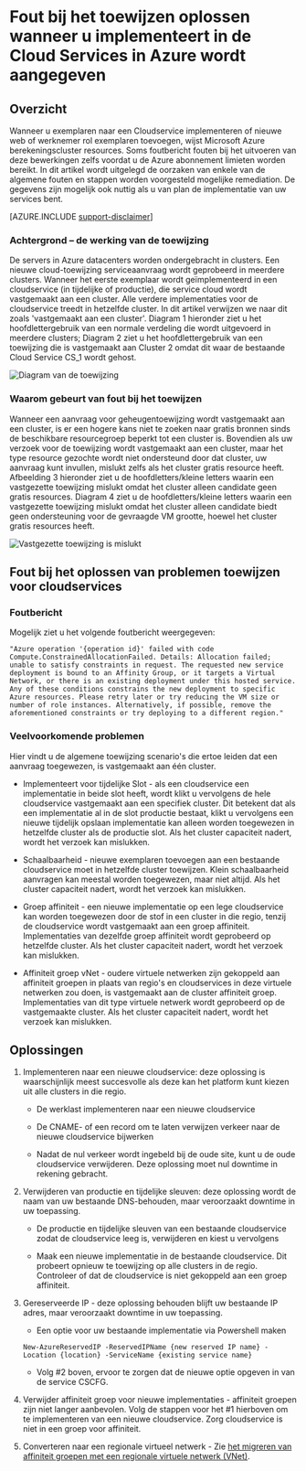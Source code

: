 <properties
    pageTitle="Fout bij het toewijzen van de Cloudservice probleemoplossing | Microsoft Azure"
    description="Fout bij het toewijzen oplossen wanneer u implementeert in de Cloud Services in Azure wordt aangegeven"
    services="azure-service-management, cloud-services"
    documentationCenter=""
    authors="simonxjx"
    manager="felixwu"
    editor=""
    tags="top-support-issue"/>

<tags
    ms.service="cloud-services"
    ms.workload="na"
    ms.tgt_pltfrm="ibiza"
    ms.devlang="na"
    ms.topic="article"
    ms.date="10/12/2016"
    ms.author="v-six"/>



# <a name="troubleshooting-allocation-failure-when-you-deploy-cloud-services-in-azure"></a>Fout bij het toewijzen oplossen wanneer u implementeert in de Cloud Services in Azure wordt aangegeven

## <a name="summary"></a>Overzicht
Wanneer u exemplaren naar een Cloudservice implementeren of nieuwe web of werknemer rol exemplaren toevoegen, wijst Microsoft Azure berekeningscluster resources. Soms foutbericht fouten bij het uitvoeren van deze bewerkingen zelfs voordat u de Azure abonnement limieten worden bereikt. In dit artikel wordt uitgelegd de oorzaken van enkele van de algemene fouten en stappen worden voorgesteld mogelijke remediation. De gegevens zijn mogelijk ook nuttig als u van plan de implementatie van uw services bent.

[AZURE.INCLUDE [support-disclaimer](../../includes/support-disclaimer.md)]

### <a name="background--how-allocation-works"></a>Achtergrond – de werking van de toewijzing
De servers in Azure datacenters worden ondergebracht in clusters. Een nieuwe cloud-toewijzing serviceaanvraag wordt geprobeerd in meerdere clusters. Wanneer het eerste exemplaar wordt geïmplementeerd in een cloudservice (in tijdelijke of productie), die service cloud wordt vastgemaakt aan een cluster. Alle verdere implementaties voor de cloudservice treedt in hetzelfde cluster. In dit artikel verwijzen we naar dit zoals 'vastgemaakt aan een cluster'. Diagram 1 hieronder ziet u het hoofdlettergebruik van een normale verdeling die wordt uitgevoerd in meerdere clusters; Diagram 2 ziet u het hoofdlettergebruik van een toewijzing die is vastgemaakt aan Cluster 2 omdat dit waar de bestaande Cloud Service CS_1 wordt gehost.

![Diagram van de toewijzing](./media/cloud-services-allocation-failure/Allocation1.png)

### <a name="why-allocation-failure-happens"></a>Waarom gebeurt van fout bij het toewijzen
Wanneer een aanvraag voor geheugentoewijzing wordt vastgemaakt aan een cluster, is er een hogere kans niet te zoeken naar gratis bronnen sinds de beschikbare resourcegroep beperkt tot een cluster is. Bovendien als uw verzoek voor de toewijzing wordt vastgemaakt aan een cluster, maar het type resource gezochte wordt niet ondersteund door dat cluster, uw aanvraag kunt invullen, mislukt zelfs als het cluster gratis resource heeft. Afbeelding 3 hieronder ziet u de hoofdletters/kleine letters waarin een vastgezette toewijzing mislukt omdat het cluster alleen candidate geen gratis resources. Diagram 4 ziet u de hoofdletters/kleine letters waarin een vastgezette toewijzing mislukt omdat het cluster alleen candidate biedt geen ondersteuning voor de gevraagde VM grootte, hoewel het cluster gratis resources heeft.

![Vastgezette toewijzing is mislukt](./media/cloud-services-allocation-failure/Allocation2.png)

## <a name="troubleshooting-allocation-failure-for-cloud-services"></a>Fout bij het oplossen van problemen toewijzen voor cloudservices
### <a name="error-message"></a>Foutbericht
Mogelijk ziet u het volgende foutbericht weergegeven:

    "Azure operation '{operation id}' failed with code Compute.ConstrainedAllocationFailed. Details: Allocation failed; unable to satisfy constraints in request. The requested new service deployment is bound to an Affinity Group, or it targets a Virtual Network, or there is an existing deployment under this hosted service. Any of these conditions constrains the new deployment to specific Azure resources. Please retry later or try reducing the VM size or number of role instances. Alternatively, if possible, remove the aforementioned constraints or try deploying to a different region."

### <a name="common-issues"></a>Veelvoorkomende problemen
Hier vindt u de algemene toewijzing scenario's die ertoe leiden dat een aanvraag toegewezen, is vastgemaakt aan één cluster.

- Implementeert voor tijdelijke Slot - als een cloudservice een implementatie in beide slot heeft, wordt klikt u vervolgens de hele cloudservice vastgemaakt aan een specifiek cluster.  Dit betekent dat als een implementatie al in de slot productie bestaat, klikt u vervolgens een nieuwe tijdelijk opslaan implementatie kan alleen worden toegewezen in hetzelfde cluster als de productie slot. Als het cluster capaciteit nadert, wordt het verzoek kan mislukken.

- Schaalbaarheid - nieuwe exemplaren toevoegen aan een bestaande cloudservice moet in hetzelfde cluster toewijzen.  Klein schaalbaarheid aanvragen kan meestal worden toegewezen, maar niet altijd. Als het cluster capaciteit nadert, wordt het verzoek kan mislukken.

- Groep affiniteit - een nieuwe implementatie op een lege cloudservice kan worden toegewezen door de stof in een cluster in die regio, tenzij de cloudservice wordt vastgemaakt aan een groep affiniteit. Implementaties van dezelfde groep affiniteit wordt geprobeerd op hetzelfde cluster. Als het cluster capaciteit nadert, wordt het verzoek kan mislukken.

- Affiniteit groep vNet - oudere virtuele netwerken zijn gekoppeld aan affiniteit groepen in plaats van regio's en cloudservices in deze virtuele netwerken zou doen, is vastgemaakt aan de cluster affiniteit groep. Implementaties van dit type virtuele netwerk wordt geprobeerd op de vastgemaakte cluster. Als het cluster capaciteit nadert, wordt het verzoek kan mislukken.

## <a name="solutions"></a>Oplossingen

1. Implementeren naar een nieuwe cloudservice: deze oplossing is waarschijnlijk meest succesvolle als deze kan het platform kunt kiezen uit alle clusters in die regio.

    - De werklast implementeren naar een nieuwe cloudservice  

    - De CNAME- of een record om te laten verwijzen verkeer naar de nieuwe cloudservice bijwerken

    - Nadat de nul verkeer wordt ingebeld bij de oude site, kunt u de oude cloudservice verwijderen. Deze oplossing moet nul downtime in rekening gebracht.

2. Verwijderen van productie en tijdelijke sleuven: deze oplossing wordt de naam van uw bestaande DNS-behouden, maar veroorzaakt downtime in uw toepassing.

    - De productie en tijdelijke sleuven van een bestaande cloudservice zodat de cloudservice leeg is, verwijderen en kiest u vervolgens

    - Maak een nieuwe implementatie in de bestaande cloudservice. Dit probeert opnieuw te toewijzing op alle clusters in de regio. Controleer of dat de cloudservice is niet gekoppeld aan een groep affiniteit.

3. Gereserveerde IP - deze oplossing behouden blijft uw bestaande IP adres, maar veroorzaakt downtime in uw toepassing.  

    - Een optie voor uw bestaande implementatie via Powershell maken

    ```
    New-AzureReservedIP -ReservedIPName {new reserved IP name} -Location {location} -ServiceName {existing service name}
    ```

    - Volg #2 boven, ervoor te zorgen dat de nieuwe optie opgeven in van de service CSCFG.

4. Verwijder affiniteit groep voor nieuwe implementaties - affiniteit groepen zijn niet langer aanbevolen. Volg de stappen voor het #1 hierboven om te implementeren van een nieuwe cloudservice. Zorg cloudservice is niet in een groep voor affiniteit.

5. Converteren naar een regionale virtueel netwerk - Zie [het migreren van affiniteit groepen met een regionale virtuele netwerk (VNet)](../virtual-network/virtual-networks-migrate-to-regional-vnet.md).
